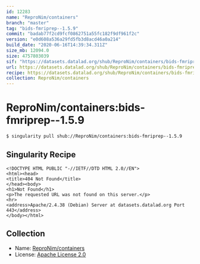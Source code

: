 ```yaml
---
id: 12283
name: "ReproNim/containers"
branch: "master"
tag: "bids-fmriprep--1.5.9"
commit: "badab77f2cd9fcf0862751a55fc182f9df961f2c"
version: "e0d608a536a29fd5fb3d8acd46a0a214"
build_date: "2020-06-16T14:39:34.311Z"
size_mb: 12094.0
size: 4757803039
sif: "https://datasets.datalad.org/shub/ReproNim/containers/bids-fmriprep--1.5.9/2020-06-16-badab77f-e0d608a5/e0d608a536a29fd5fb3d8acd46a0a214.sif"
url: https://datasets.datalad.org/shub/ReproNim/containers/bids-fmriprep--1.5.9/2020-06-16-badab77f-e0d608a5/
recipe: https://datasets.datalad.org/shub/ReproNim/containers/bids-fmriprep--1.5.9/2020-06-16-badab77f-e0d608a5/Singularity
collection: ReproNim/containers
---
```


# ReproNim/containers:bids-fmriprep--1.5.9

```bash
$ singularity pull shub://ReproNim/containers:bids-fmriprep--1.5.9
```

## Singularity Recipe

```singularity
<!DOCTYPE HTML PUBLIC "-//IETF//DTD HTML 2.0//EN">
<html><head>
<title>404 Not Found</title>
</head><body>
<h1>Not Found</h1>
<p>The requested URL was not found on this server.</p>
<hr>
<address>Apache/2.4.38 (Debian) Server at datasets.datalad.org Port 443</address>
</body></html>
```

## Collection

 - Name: [ReproNim/containers](https://github.com/ReproNim/containers)
 - License: [Apache License 2.0](https://api.github.com/licenses/apache-2.0)


